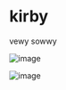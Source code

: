 # kirby
vewy sowwy

![image](https://github.com/HRussellZFAC023/kirby/assets/22746105/ae7303a1-8cb6-4225-aa04-ddb7624968c7)

![image](https://github.com/HRussellZFAC023/kirby/assets/22746105/f318f71f-c23d-4b58-b985-2cb86f5eacd7)
